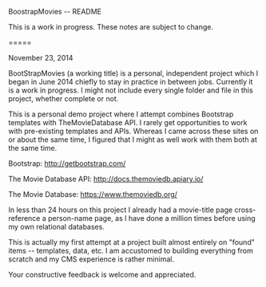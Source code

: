 BoostrapMovies -- README

This is a work in progress. These notes are subject to change.

=====

November 23, 2014

BootStrapMovies (a working title) is a personal, independent project which I
began in June 2014 chiefly to stay in practice in between jobs. Currently it is
a work in progress. I might not include every single folder and file in this
project, whether complete or not.

This is a personal demo project where I attempt combines Bootstrap templates
with TheMovieDatabase API. I rarely get opportunities to work with pre-existing
templates and APIs. Whereas I came across these sites on or about the same time,
I figured that I might as well work with them both at the same time.

Bootstrap: http://getbootstrap.com/

The Movie Database API: http://docs.themoviedb.apiary.io/

The Movie Database: https://www.themoviedb.org/

In less than 24 hours on this project I already had a movie-title page
cross-reference a person-name page, as I have done a million times before using
my own relational databases.

This is actually my first attempt at a project built almost entirely on "found"
items -- templates, data, etc. I am accustomed to building everything from
scratch and my CMS experience is rather minimal.

Your constructive feedback is welcome and appreciated.